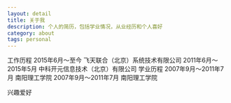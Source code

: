 ```yaml
---
layout: detail
title: 关于我
description: 个人的简历，包括学业情况，从业经历和个人喜好
category: about
tags: personal
---
```

工作历程
2015年6月～至今         飞天联合（北京）系统技术有限公司
2011年6月〜2015年5月    中科开元信息技术（北京）有限公司
学业历程
2007年9月〜2011年7月    南阳理工学院
2007年9月〜2011年7月    南阳理工学院

兴趣爱好


